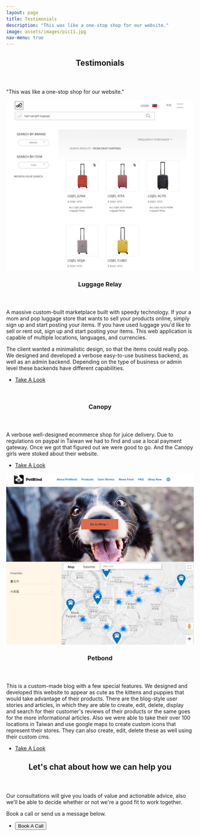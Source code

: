 ```yaml
---
layout: page
title: Testimonials
description: "This was like a one-stop shop for our website."
image: assets/images/pic11.jpg
nav-menu: true
---
```



<!-- Main -->
<div id="main">

<!-- One -->
<section id="one">
	<div class="inner">
		<header class="major">
			<h2>Testimonials</h2>
		</header>
		  <p>"This was like a one-stop shop for our website."</p> 
	</div>
</section>

<!-- Two -->
<section id="two" class="spotlights">
	<section>
		<a href="https://luggagerelay.com/en?location=tw" target= "blank" class="image">
			<img src="assets/images/luggage_relay_portfolio.jpg" alt="Photo of a luggage shopping website" data-position="center center" />
		</a>
		<div class="content">
			<div class="inner">
				<header class="major">
					<h3>Luggage Relay</h3>
				</header>
          <p>A massive custom-built marketplace built with speedy technology. If your a mom and pop luggage store that wants to sell your products online, simply sign up and start posting your items. If you have used luggage you'd like to sell or rent out, sign up and start posting your items. This web application is capable of multiple locations, languages, and currencies.
          </p>
          <p>The client wanted a minimalistic design, so that the items could really pop. We designed and developed a verbose easy-to-use business backend, as well as an admin backend. Depending on the type of business or admin level these backends have different capabilities.</p>
				<ul class="actions">
					<li><a href="https://luggagerelay.com/en?location=tw" target= "blank" class="button">Take A Look</a></li>
				</ul>
			</div>
		</div>
	</section>
	<section>
		<a href="generic.html" class="image">
			<img src="assets/images/pic09.jpg" alt="" data-position="top center" />
		</a>
		<div class="content">
			<div class="inner">
				<header class="major">
					<h3>Canopy</h3>
				</header>
				<p>A verbose well-designed ecommerce shop for juice delivery. Due to regulations on paypal in Taiwan we had to find and use a local payment gateway. Once we got that figured out we were good to go. And the Canopy girls were stoked about their website. </p>
				<ul class="actions">
					<li><a href="generic.html" target='blank' class="button">Take A Look</a></li>
				</ul>
			</div>
		</div>
	</section>
	<section>
		<a href="https://www.petbond.com.tw/ " class="image">
			<img src="assets/images/pet_bond_portfolio.jpg" alt="" data-position="25% 25%" />
		</a>
		<div class="content">
			<div class="inner">
				<header class="major">
					<h3>Petbond</h3>
				</header>
				<p>This is a custom-made blog with a few special features. We designed and developed this website to appear as cute as the kittens and puppies that would take advantage of their products. There are the blog-style user stories and articles, in which they are able to create, edit, delete, display and search for their customer's reviews of their products or the same goes for the more informational articles. Also we were able to take their over 100 locations in Taiwan and use google maps to create custom icons that represent their stores. They can also create, edit, delete these as well using their custom cms.</p>
				<ul class="actions">
					<li><a href="https://www.petbond.com.tw/" target="blank" class="button">Take A Look</a></li>
				</ul>
			</div>
		</div>
	</section>
</section>

<!-- Three -->
<section id="three">
	<div class="inner">
		<header class="major">
			<h2>Let's chat about how we can help you</h2>
		</header>
    <p> Our consultations will give you loads of value and actionable advice, also we'll be able to decide whether or not we're a good fit to work together.</p>
		<p>Book a call or send us a message below. </p>
    <div class="content">
      <ul class="actions">
        <li><button onclick="openCalendly()" class="button next"> Book A Call </button></li>
      </ul>
    </div>
	</div>
</section>

</div>

